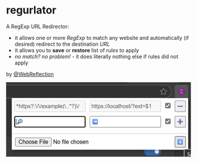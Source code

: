 # regurlator

A RegExp URL Redirector:

  * it allows one or more *RegExp* to match any website and automatically (if desired) redirect to the destination *URL*
  * it allows you to **save** or **restore** list of *rules* to apply
  * *no match? no problem!* - it does literally nothing else if rules did not apply

by [@WebReflection](https://x.com/WebReflection)

![regurlator popup example](./regurlator.png)
